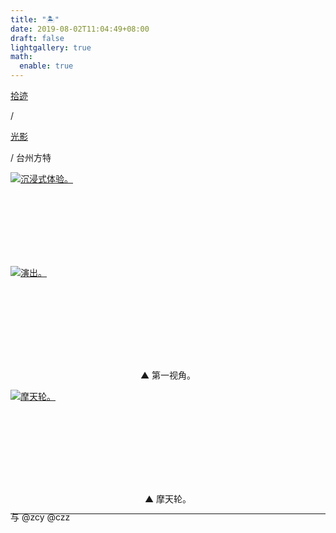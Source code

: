 ```yaml
---
title: "🏝️"
date: 2019-08-02T11:04:49+08:00
draft: false
lightgallery: true
math:
  enable: true
---
```


<div class="nav-tab">
  <a href="../../../cages"><p class="not">拾迹</p></a><p class="not">/</p>
  <a href="../"><p class="not">光影</p></a>
  <p class="now">/&nbsp;台州方特</p>
</div>

<div class="group-picture">
  <div class="group-picture-cover">
    <a class="lightgallery" href="https://pic.imgdb.cn/item/655338b2c458853aefd5595c.jpg" title="沉浸式体验。" data-thumbnail="https://pic.imgdb.cn/item/655338b2c458853aefd5595c.jpg">
    <img loading="lazy" src="https://pic.imgdb.cn/item/655338b2c458853aefd5595c.jpg" sizes="auto" alt="沉浸式体验。"></a>
  </div>
  <div class="group-picture-cover">
    <a class="lightgallery" href="https://pic.imgdb.cn/item/655338b2c458853aefd5598e.jpg" title="演出。" data-thumbnail="https://pic.imgdb.cn/item/655338b2c458853aefd5598e.jpg">
    <img loading="lazy" src="https://pic.imgdb.cn/item/655338b2c458853aefd5598e.jpg" sizes="auto" alt="演出。"></a>
  </div>
</div>

<p class="img-desc" style="text-align: center">▲ 第一视角。</p>

<div class="group-picture">
  <div class="group1-picture-cover">
    <a class="lightgallery" href="https://pic.imgdb.cn/item/655338c2c458853aefd57f55.jpg" title="摩天轮。" data-thumbnail="https://pic.imgdb.cn/item/655338c2c458853aefd57f55.jpg">
    <img loading="lazy" src="https://pic.imgdb.cn/item/655338c2c458853aefd57f55.jpg" sizes="auto" alt="摩天轮。"></a>
  </div>
</div>

<p class="img-desc" style="text-align: center">▲ 摩天轮。</p>

---

<p class="img-desc" style="text-align: left; margin-top: -20px;">与 @zcy @czz</p>
